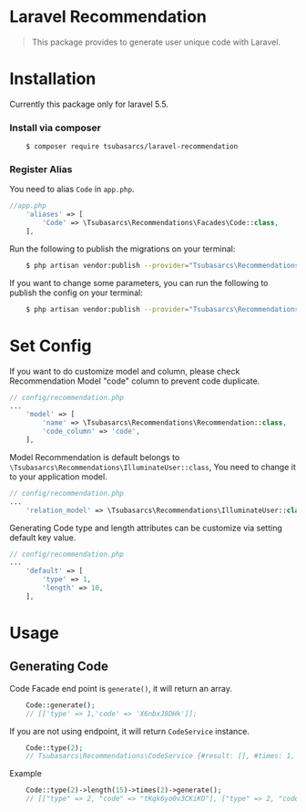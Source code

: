 # Laravel Recommendation

> This package provides to generate user unique code with Laravel.

# Installation

Currently this package only for laravel 5.5.

### Install via composer
```
    $ composer require tsubasarcs/laravel-recommendation
```

### Register Alias

You need to alias `Code` in `app.php`.

``` php
//app.php
    'aliases' => [
        'Code' => \Tsubasarcs\Recommendations\Facades\Code::class,
    ],
```

Run the following to publish the migrations on your terminal:
``` bash
    $ php artisan vendor:publish --provider="Tsubasarcs\Recommendations\RecommendationServiceProvider" --tag="migrations"
```

If you want to change some parameters, you can run the following to publish the config on your terminal:
``` bash
    $ php artisan vendor:publish --provider="Tsubasarcs\Recommendations\RecommendationServiceProvider" --tag="config"
```

# Set Config
If you want to do customize model and column, please check Recommendation Model "code" column to prevent code duplicate.
``` php
// config/recommendation.php
...
    'model' => [
        'name' => \Tsubasarcs\Recommendations\Recommendation::class,
        'code_column' => 'code',
    ],
```
Model Recommendation is default belongs to `\Tsubasarcs\Recommendations\IlluminateUser::class`,
You need to change it to your application model.

``` php
// config/recommendation.php
...
    'relation_model' => \Tsubasarcs\Recommendations\IlluminateUser::class,
```

Generating Code type and length attributes can be customize via setting default key value.

``` php
// config/recommendation.php
...
    'default' => [
        'type' => 1,
        'length' => 10,
    ],
```

# Usage
## Generating Code
Code Facade end point is `generate()`, it will return an array.

```php
    Code::generate(); 
    // [['type' => 1,'code' => 'X6nbxJ8DHk']];
```

If you are not using endpoint, it will return `CodeService` instance.
```php
    Code::type(2); 
    // Tsubasarcs\Recommendations\CodeService {#result: [], #times: 1, #type: 2, #length: 10};
```

Example
```php
    Code::type(2)->length(15)->times(2)->generate(); 
    // [["type" => 2, "code" => "tKqk6yo0v3CKiKO"], ["type" => 2, "code" => "meDBcyZSm6bjfRH"]];
```
